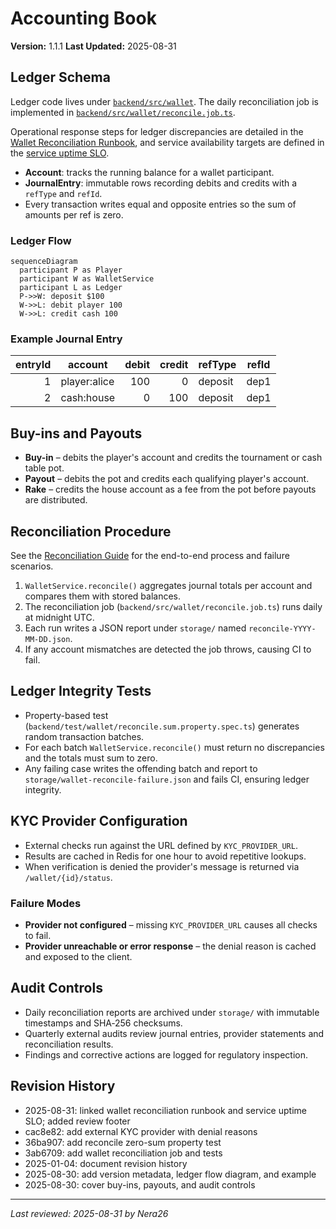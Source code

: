 # Accounting Book

**Version:** 1.1.1
**Last Updated:** 2025-08-31

## Ledger Schema

Ledger code lives under [`backend/src/wallet`](../backend/src/wallet). The
daily reconciliation job is implemented in
[`backend/src/wallet/reconcile.job.ts`](../backend/src/wallet/reconcile.job.ts).

Operational response steps for ledger discrepancies are detailed in the [Wallet Reconciliation Runbook](./runbooks/wallet-reconciliation.md), and service availability targets are defined in the [service uptime SLO](./SLOs.md#service-uptime).

- **Account**: tracks the running balance for a wallet participant.
- **JournalEntry**: immutable rows recording debits and credits with a `refType` and `refId`.
- Every transaction writes equal and opposite entries so the sum of amounts per ref is zero.

### Ledger Flow

```mermaid
sequenceDiagram
  participant P as Player
  participant W as WalletService
  participant L as Ledger
  P->>W: deposit $100
  W->>L: debit player 100
  W->>L: credit cash 100
```

### Example Journal Entry

| entryId | account        | debit | credit | refType | refId |
|--------:|---------------|------:|-------:|---------|-------|
| 1       | player:alice   | 100   | 0      | deposit | dep1  |
| 2       | cash:house     | 0     | 100    | deposit | dep1  |

## Buy-ins and Payouts

- **Buy-in** – debits the player's account and credits the tournament or cash
  table pot.
- **Payout** – debits the pot and credits each qualifying player's account.
- **Rake** – credits the house account as a fee from the pot before payouts are
  distributed.

## Reconciliation Procedure

See the [Reconciliation Guide](./handbook/reconciliation-guide.md) for the end-to-end process and failure scenarios.
1. `WalletService.reconcile()` aggregates journal totals per account and compares them with stored balances.
2. The reconciliation job (`backend/src/wallet/reconcile.job.ts`) runs daily at midnight UTC.
3. Each run writes a JSON report under `storage/` named `reconcile-YYYY-MM-DD.json`.
4. If any account mismatches are detected the job throws, causing CI to fail.

## Ledger Integrity Tests
- Property-based test (`backend/test/wallet/reconcile.sum.property.spec.ts`) generates random transaction batches.
- For each batch `WalletService.reconcile()` must return no discrepancies and the totals must sum to zero.
- Any failing case writes the offending batch and report to `storage/wallet-reconcile-failure.json` and fails CI, ensuring ledger integrity.

## KYC Provider Configuration

- External checks run against the URL defined by `KYC_PROVIDER_URL`.
- Results are cached in Redis for one hour to avoid repetitive lookups.
- When verification is denied the provider's message is returned via `/wallet/{id}/status`.

### Failure Modes

- **Provider not configured** – missing `KYC_PROVIDER_URL` causes all checks to fail.
- **Provider unreachable or error response** – the denial reason is cached and exposed to the client.

## Audit Controls

- Daily reconciliation reports are archived under `storage/` with immutable
  timestamps and SHA‑256 checksums.
- Quarterly external audits review journal entries, provider statements and
  reconciliation results.
- Findings and corrective actions are logged for regulatory inspection.

## Revision History
- 2025-08-31: linked wallet reconciliation runbook and service uptime SLO; added review footer
- cac8e82: add external KYC provider with denial reasons
- 36ba907: add reconcile zero-sum property test
- 3ab6709: add wallet reconciliation job and tests
- 2025-01-04: document revision history
- 2025-08-30: add version metadata, ledger flow diagram, and example
- 2025-08-30: cover buy-ins, payouts, and audit controls

---
_Last reviewed: 2025-08-31 by Nera26_

